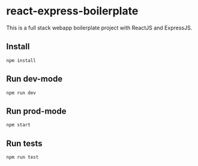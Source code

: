 # react-express-boilerplate
This is a full stack webapp boilerplate project with ReactJS and ExpressJS.

## Install
```
npm install
```

## Run dev-mode
```
npm run dev
```

## Run prod-mode
```
npm start
```

## Run tests
```
npm run test
```
